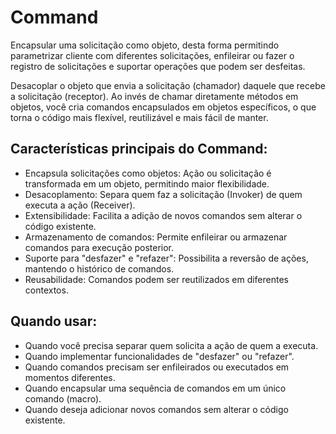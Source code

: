 # Command

Encapsular uma solicitação como objeto, desta forma permitindo parametrizar cliente com diferentes solicitações, enfileirar ou fazer o registro de solicitações e suportar operações que podem ser desfeitas.

Desacoplar o objeto que envia a solicitação (chamador) daquele que recebe a solicitação (receptor). Ao invés de chamar diretamente métodos em objetos, você cria comandos encapsulados em objetos específicos, o que torna o código mais flexível, reutilizável e mais fácil de manter.

## Características principais do Command:

- Encapsula solicitações como objetos: Ação ou solicitação é transformada em um objeto, permitindo maior flexibilidade.
- Desacoplamento: Separa quem faz a solicitação (Invoker) de quem executa a ação (Receiver).
- Extensibilidade: Facilita a adição de novos comandos sem alterar o código existente.
- Armazenamento de comandos: Permite enfileirar ou armazenar comandos para execução posterior.
- Suporte para "desfazer" e "refazer": Possibilita a reversão de ações, mantendo o histórico de comandos.
- Reusabilidade: Comandos podem ser reutilizados em diferentes contextos.

## Quando usar:

- Quando você precisa separar quem solicita a ação de quem a executa.
- Quando implementar funcionalidades de "desfazer" ou "refazer".
- Quando comandos precisam ser enfileirados ou executados em momentos diferentes.
- Quando encapsular uma sequência de comandos em um único comando (macro).
- Quando deseja adicionar novos comandos sem alterar o código existente.
